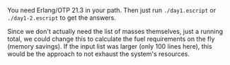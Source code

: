 You need Erlang/OTP 21.3 in your path. Then just run `./day1.escript` or `./day1-2.escript` to get the answers.

Since we don't actually need the list of masses themselves, just a running total, we could change this to calculate the fuel requirements on the fly (memory savings). If the input list was larger (only 100 lines here), this would be the approach to not exhaust the system's resources.
